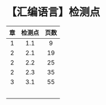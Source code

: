 # 【汇编语言】检测点



|  章  | 检测点 | 页数 |
| :--: | :----: | :--: |
|  1   |  1.1   |  9   |
|  2   |  2.1   |  19  |
|  2   |  2.2   |  25  |
|  2   |  2.3   |  35  |
|  3   |  3.1   |  55  |
|      |        |      |
|      |        |      |
|      |        |      |
|      |        |      |
|      |        |      |

